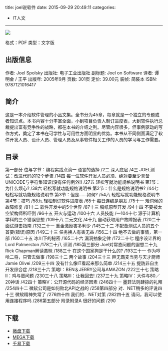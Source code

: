 title: joel说软件
date: 2015-09-29 20:49:11
categories:
  - IT人文
---

![](http://img4.douban.com/lpic/s1436476.jpg)

格式：PDF
类型：文字版

<!--more-->

## 出版信息 ##

作者: Joel Spolsky
出版社: 电子工业出版社
副标题: Joel on Software
译者: 谭明金 / 王平
出版年: 2005年9月
页数: 301页
定价: 39.00元
装帧: 简裝本
ISBN: 9787121016417

## 简介 ##

这是一本介绍软件管理的小品文集。全书分为45章，每章就是一个独立的专题或者知识点。本书内容十分丰富全面，小到项目负责人制订进度表，大到软件执行总裁提出富有竞争性的战略，都在本书的介绍之列。尽管内容很多，但事例驱动的写作方式，奠定了本书在可学性与可用性方面明显的优势。本书从不同侧面满足了软件开发人员、设计人员、管理人员及从事软件相关工作的人员的学习与工作需要。

## 目录 ##

第一部分 位与字节：编程实践点滴一 语言的选择 /2二 深入底层 /4三 JOEL测试：改进代码的12个步骤 /14四 每一位软件开发人员必须、绝对要至少具备UNICODE与字符集知识(没有任何例外!) /27五 轻松写就功能规格说明书 第1节：为什么烦心? /38六 轻松写就功能规格说明书 第2节：什么是规格说明书? /44七 轻松写就功能规格说明书 第3节：但是……如何? /54八 轻松写就功能规格说明书 第4节：技巧 /58九 轻松制订软件进度表 /65十 每日连编是朋友 /75十一 难伺候的故障修复 /81十二 软件开发中的5个世界 /87十三 稿纸原型开发 /94十四 不要被太空架构师所吓倒 /96十五 开火与运动 /100十六 人员技能 /一104十七 源于计算机学科的三个错误思想 /109十八 二元文化 /4十九 自动获取用户故障报表 /120二十 面试游击指南 /132二十一 重金激励害多利少 /145二十二 不配备测试人员的五个首要(错误)原因 /149二十三 任务换人有害无益 /156二十四 绝不去做的事情，第一部 /160二十五 冰川下的秘密 /165二十六 漏洞抽象定律 /172二十七 程序设计界的Lord Palmerston /178二十八 评测 /185第三部分 Joel对常态问题的遐想二十九 Rick Chapman解读愚昧 /188三十 在这个国家狗是干什么的? /193三十一 作为哼哈二将，只管去做事 /198三十二 两个故事 /204三十三 巨无霸麦当劳与天才厨师Jamie Olivei /209三十四 没有什么像IT看起来那么简单 /214三十五 提防非自主开发综合症 /218三十六 策略I：BEN＆JERRY公司与AMAZON /222三十七 策略Ⅱ：鸡与蛋问题 /230三十八 策略III：让我回去! /237三十九 策略IV：大件与80／20神话 /42四十 策略V：公开源代码的经济因素 /246四十一 墨菲法则肆掠的礼拜 /254四十二 微软公司是如何败北API之战的 /258第四部分 对．NET稍多的评说四十三 微软精神失常了 /276四十四 我们的．NET对策 /282四十五 请问，我可以使用连接程序吗 /286第五部分 附录附录A 很好的问题 /290

## 下载 ##

+ [微盘下载](http://vdisk.weibo.com/s/aADaW4YRFeIhT)
+ [MEGA下载](https://mega.nz/#!eQ0GDKbL!mcX72esMJ_JFUEWSzvnOeCnGw736hX4VODCoxnKR81E)
+ [千易下载](http://1000eb.com/1gcbw)
